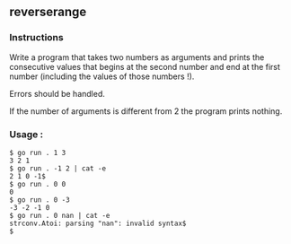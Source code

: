 ## reverserange

### Instructions

Write a program that takes two numbers as arguments and prints the consecutive values that begins at the second number and end at the first number (including the values of those numbers !).

Errors should be handled.

If the number of arguments is different from 2 the program prints nothing.

### Usage :

```console
$ go run . 1 3
3 2 1
$ go run . -1 2 | cat -e
2 1 0 -1$
$ go run . 0 0
0
$ go run . 0 -3
-3 -2 -1 0
$ go run . 0 nan | cat -e
strconv.Atoi: parsing "nan": invalid syntax$
$
```